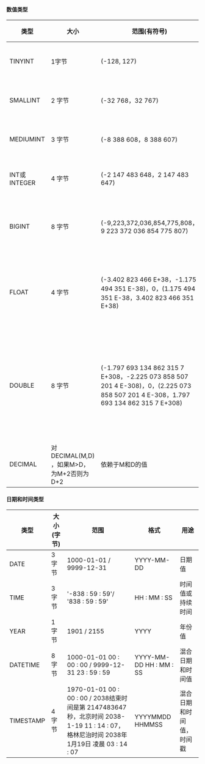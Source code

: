 #### 数值类型

|类型|大小|范围(有符号)|范围(无符号)|用途|
|---|---|---|---|---|
|TINYINT|1字节|(-128, 127)|(0, 255)|小整数值|
|SMALLINT|2 字节|(-32 768，32 767)|(0，65 535)|	大整数值
|MEDIUMINT|	3 字节|	(-8 388 608，8 388 607)|	(0，16 777 215)|	大整数值|
|INT或INTEGER|	4 字节|	(-2 147 483 648，2 147 483 647)|	(0，4 294 967 295)|	大整数值|
|BIGINT	|8 字节|	(-9,223,372,036,854,775,808，9 223 372 036 854 775 807)|	(0，18 446 744 073 709 551 615)|	极大整数值|
|FLOAT|	4 字节	|(-3.402 823 466 E+38，-1.175 494 351 E-38)，0，(1.175 494 351 E-38，3.402 823 466 351 E+38)|	0，(1.175 494 351 E-38，3.402 823 466 E+38)	|单精度浮点数值|
|DOUBLE|	8 字节	|(-1.797 693 134 862 315 7 E+308，-2.225 073 858 507 201 4 E-308)，0，(2.225 073 858 507 201 4 E-308，1.797 693 134 862 315 7 E+308)|	0，(2.225 073 858 507 201 4 E-308，1.797 693 134 862 315 7 E+308)|	双精度浮点数值|
|DECIMAL|	对DECIMAL(M,D) ，如果M>D，为M+2否则为D+2|	依赖于M和D的值|	依赖于M和D的值	|小数值


####  日期和时间类型

|类型 |大小(字节) | 范围|格式|用途|
|---|--- |---|---|---|
|DATE|	3字节|	1000-01-01 / 9999-12-31|	YYYY-MM-DD|	日期值|
|TIME|	3字节|	'-838 : 59 : 59'/ '838 : 59 : 59'|	HH : MM : SS	|时间值或持续时间|
|YEAR|	1字节|	1901 / 2155|	YYYY|	年份值|
|DATETIME|	8字节|	1000-01-01 00 : 00 : 00 / 9999-12-31 23 : 59 : 59|	YYYY-MM-DD HH : MM : SS	|混合日期和时间值|
|TIMESTAMP|	4字节 |1970-01-01 00 : 00 : 00 / 2038结束时间是第 2147483647 秒，北京时间 2038-1-19 11 : 14 : 07，格林尼治时间 2038年1月19日 凌晨 03 : 14 : 07|YYYYMMDD HHMMSS|	混合日期和时间值，时间戳|